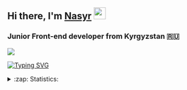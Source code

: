 <h2>Hi there, I'm <a href="https://resume-pdf-six.vercel.app/" target="_blank">Nasyr</a> 
<img src="https://github.com/blackcater/blackcater/raw/main/images/Hi.gif" height="27"/></h2>
<h3>Junior Front-end developer from Kyrgyzstan 🇷🇺</h3>

<div>

![](https://komarev.com/ghpvc/?username=EsNasyr)

[![Typing SVG](https://readme-typing-svg.herokuapp.com?color=%2336BCF7&lines=I+love+coding)](https://git.io/typing-svg)

<details>
  <summary>:zap: Statistics:</summary>

[![GitHub Streak](https://github-readme-streak-stats.herokuapp.com/?user=EsNasyr)](https://git.io/streak-stats)
  
   <br/>
   <br>

[![Top Langs](https://github-readme-stats.vercel.app/api/top-langs/?username=EsNasyr&layout=compact)](https://github.com/anuraghazra/github-readme-stats)

<br/>  
<br/>

[![Anurag's GitHub stats](https://github-readme-stats.vercel.app/api?username=EsNasyr)](https://github.com/anuraghazra/github-readme-stats)
  
</details>

</div>


